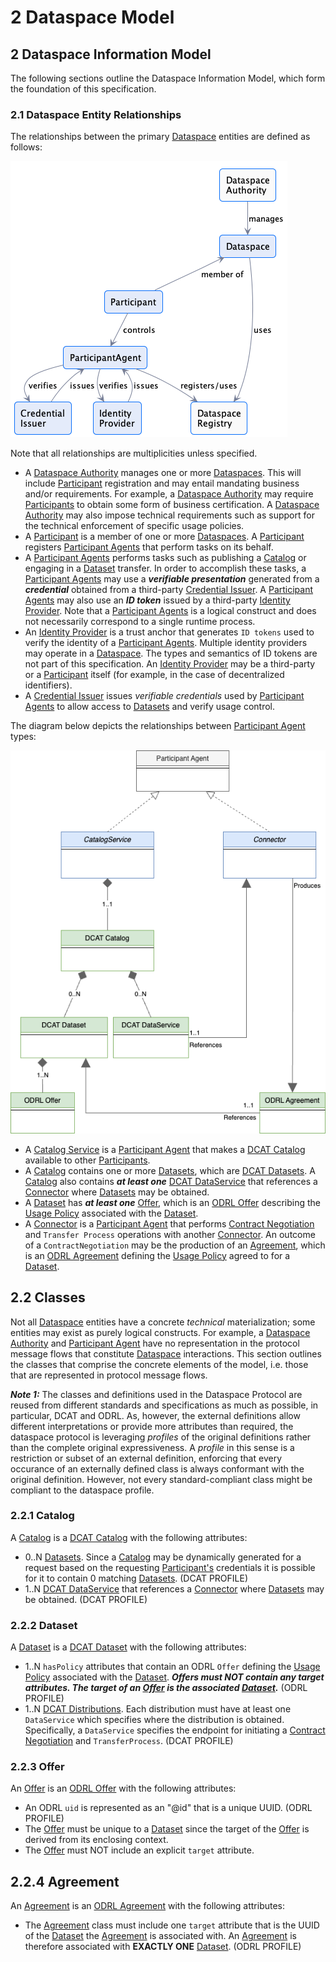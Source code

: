 # 2 Dataspace Model

## 2 Dataspace Information Model

The following sections outline the Dataspace Information Model, which form the foundation of this specification.

### 2.1 Dataspace Entity Relationships

The relationships between the primary [Dataspace](./terminology.md#dataspace) entities are defined as follows:

![](./m.dataspace.relationships.png)

Note that all relationships are multiplicities unless specified.

- A [Dataspace Authority](./terminology.md#dataspace-authority) manages one or more [Dataspaces](./terminology.md#dataspace). This will include [Participant](./terminology.md#participant) registration and may entail mandating business and/or requirements. For example, a
  [Dataspace Authority](./terminology.md#dataspace-authority) may require [Participants](./terminology.md#participant) to obtain some form of business certification. A [Dataspace Authority](./terminology.md#dataspace-authority) may also impose technical requirements such as support for the
  technical enforcement of specific usage policies.
- A [Participant](./terminology.md#participant) is a member of one or more [Dataspaces](./terminology.md#dataspace). A [Participant](./terminology.md#participant) registers [Participant Agents](./terminology.md#participant-agent) that perform tasks on its behalf.
- A [Participant Agents](./terminology.md#participant-agent) performs tasks such as publishing a [Catalog](./terminology.md#catalog) or engaging in a [Dataset](./terminology.md#dataset) transfer. In order to accomplish these tasks, a [Participant Agents](./terminology.md#participant-agent) may
  use a _**verifiable presentation**_ generated from a _**credential**_ obtained from a third-party [Credential Issuer](./terminology.md#credential-issuer). A [Participant Agents](./terminology.md#participant-agent) may also use an _**ID token**_ issued by a
  third-party [Identity Provider](./terminology.md#identity-provider). Note that a [Participant Agents](./terminology.md#participant-agent) is a logical construct and does not necessarily correspond to a single runtime process.
- An [Identity Provider](./terminology.md#identity-provider) is a trust anchor that generates `ID tokens` used to verify the identity of a [Participant Agents](./terminology.md#participant-agent). Multiple identity providers may operate in
  a [Dataspace](./terminology.md#dataspace). The types and semantics of ID tokens are not part of this specification. An [Identity Provider](./terminology.md#identity-provider) may be a third-party or a [Participant](./terminology.md#participant) itself (for example, in the case
  of decentralized identifiers).
- A [Credential Issuer](./terminology.md#credential-issuer) issues _verifiable credentials_ used by [Participant Agents](./terminology.md#participant-agent) to allow access to [Datasets](./terminology.md#dataset) and verify usage control.

The diagram below depicts the relationships between [Participant Agent](./terminology.md#participant-agent) types:

![](./m.participant.entities.png)

- A [Catalog Service](./terminology.md#catalog-service) is a [Participant Agent](./terminology.md#participant-agent) that makes a [DCAT Catalog](https://www.w3.org/TR/vocab-dcat-3/#Class:Catalog) available to other [Participants](./terminology.md#participant).
- A [Catalog](./terminology.md#catalog) contains one or more [Datasets](./terminology.md#dataset), which are [DCAT Datasets](https://www.w3.org/TR/vocab-dcat-3/#Class:Dataset). A [Catalog](./terminology.md#catalog) also contains **_at least one_**
  [DCAT DataService](https://www.w3.org/TR/vocab-dcat-3/#Class:Data_Service) that references a [Connector](./terminology.md#connector--data-service-) where [Datasets](./terminology.md#dataset) may be obtained.
- A [Dataset](./terminology.md#dataset) has **_at least one_** [Offer](./terminology.md#offer), which is an [ODRL Offer](https://www.w3.org/TR/odrl-model/#policy-offer) describing the [Usage Policy](./terminology.md#policy) associated with the [Dataset](./terminology.md#dataset).
- A [Connector](./terminology.md#connector--data-service-) is a [Participant Agent](./terminology.md#participant-agent) that performs [Contract Negotiation](./terminology.md#contract-negotiation) and `Transfer Process` operations with another [Connector](./terminology.md#connector--data-service-). An outcome of a `ContractNegotiation` may
  be the production of an [Agreement](./terminology.md#agreement), which is an [ODRL Agreement](https://www.w3.org/TR/odrl-model/#policy-agreement) defining the [Usage Policy](./terminology.md#policy) agreed to for a [Dataset](./terminology.md#dataset).

## 2.2 Classes

Not all [Dataspace](./terminology.md#dataspace) entities have a concrete _technical_ materialization; some entities may exist as purely logical constructs. For example, a [Dataspace Authority](./terminology.md#dataspace-authority)
and [Participant Agent](./terminology.md#participant-agent) have no representation in the protocol message flows that constitute [Dataspace](./terminology.md#dataspace) interactions. This section outlines the classes that comprise the concrete
elements of the model, i.e. those that are represented in protocol message flows.

**_Note 1:_**
The classes and definitions used in the Dataspace Protocol are reused from different standards and specifications as much as possible, in particular, DCAT and ODRL. As, however, the external definitions allow different interpretations or provide more attributes than required, the dataspace protocol is leveraging _profiles_ of the original definitions rather than the complete original expressiveness. A _profile_ in this sense is a restriction or subset of an external definition, enforcing that every occurance of an externally defined class is always conformant with the original definition. However, not every standard-compliant class might be compliant to the dataspace profile.

### 2.2.1 Catalog

A [Catalog](./terminology.md#catalog) is a [DCAT Catalog](https://www.w3.org/TR/vocab-dcat-3/#Class:Catalog) with the following attributes:

- 0..N [Datasets](./terminology.md#dataset). Since a [Catalog](./terminology.md#catalog) may be dynamically generated for a request based on the requesting [Participant's](./terminology.md#participant) credentials it is possible for it to contain 0 matching
  [Datasets](./terminology.md#dataset). (DCAT PROFILE)
- 1..N [DCAT DataService](https://www.w3.org/TR/vocab-dcat-3/#Class:Data_Service) that references a [Connector](./terminology.md#connector--data-service-) where [Datasets](./terminology.md#dataset) may be obtained. (DCAT PROFILE)

### 2.2.2 Dataset

A [Dataset](./terminology.md#dataset) is a [DCAT Dataset](https://www.w3.org/TR/vocab-dcat-3/#Class:Dataset) with the following attributes:

- 1..N `hasPolicy` attributes that contain an ODRL `Offer` defining the [Usage Policy](./terminology.md#policy) associated with the [Dataset](./terminology.md#dataset). **_Offers must NOT contain any target attributes. The
  target of an [Offer](./terminology.md#offer) is the associated [Dataset](./terminology.md#dataset)._** (ODRL PROFILE)
- 1..N [DCAT Distributions](https://www.w3.org/TR/vocab-dcat-3/#Class:Distribution). Each distribution must have at least one `DataService` which specifies where the distribution
  is obtained. Specifically, a `DataService` specifies the endpoint for initiating a [Contract Negotiation](./terminology.md#contract-negotiation) and `TransferProcess`. (DCAT PROFILE)

### 2.2.3 Offer

An [Offer](./terminology.md#offer) is an [ODRL Offer](https://www.w3.org/TR/odrl-model/#policy-offer) with the following attributes:

- An ODRL `uid` is represented as an "@id" that is a unique UUID. (ODRL PROFILE)
- The [Offer](./terminology.md#offer) must be unique to a [Dataset](./terminology.md#dataset) since the target of the [Offer](./terminology.md#offer) is derived from its enclosing context.
- The [Offer](./terminology.md#offer) must NOT include an explicit `target` attribute.

## 2.2.4 Agreement

An [Agreement](./terminology.md#agreement) is an [ODRL Agreement](https://www.w3.org/TR/odrl-model/#policy-agreement) with the following attributes:

- The [Agreement](./terminology.md#agreement) class must include one `target` attribute that is the UUID of the [Dataset](./terminology.md#dataset) the [Agreement](./terminology.md#agreement) is associated with. An [Agreement](./terminology.md#agreement) is therefore associated with **EXACTLY
  ONE** [Dataset](./terminology.md#dataset). (ODRL PROFILE)
